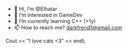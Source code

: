 - 👋 Hi, I’m @Elhatar
- 👀 I’m interested in GameDev
- 🌱 I’m currently learning C++ (>1y)
- 📫 How to reach me? darkfrend1@gmail.com

Cout << "I love cats <3" << endl;
